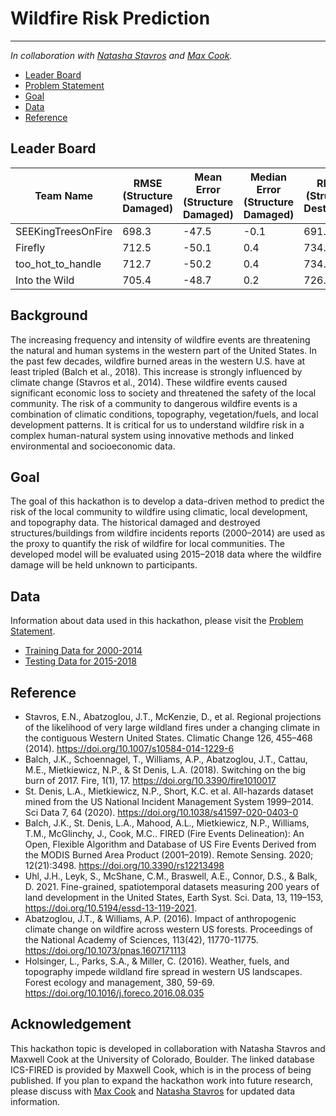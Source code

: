 # Wildfire Risk Prediction
---

*In collaboration with [Natasha Stavros](https://earthlab.colorado.edu/our-team/natasha-stavros) and [Max Cook](https://earthlab.colorado.edu/our-team/max-cook).* 

- [Leader Board](#Leader-Board)
- [Problem Statement](#Background)
- [Goal](#Goal)
- [Data](#Data)
- [Reference](#Reference)

## Leader Board

Team Name | RMSE (Structure Damaged) | Mean Error (Structure Damaged) | Median Error (Structure Damaged)| RMSE (Structure Destroyed) | Mean Error (Structure Destroyed) | Median Error (Structure Destroyed)  
--------- | ------------------------ | ------------------------ | ------------------------ | ------------------------ | ------------------------ | ------------------------ 
SEEKingTreesOnFire  | 698.3  | -47.5 | -0.1 | 691.0 | -32.4 | 0.5
Firefly | 712.5 | -50.1 | 0.4 | 734.6 | -44.1 | 1.1
too_hot_to_handle | 712.7 | -50.2 | 0.4 | 734.6 | -44.4 | 1.1
Into the Wild | 705.4 | -48.7 | 0.2 | 726.8 | -42.0 | 4.6

## Background

The increasing frequency and intensity of wildfire events are threatening the natural and human systems in the western part of the United States. In 
the past few decades, wildfire burned areas in the western U.S. have at least tripled (Balch et al., 2018). This increase is strongly influenced by 
climate change (Stavros et al., 2014). These wildfire events caused significant economic loss to society and threatened the safety of the local community.
The risk of a community to dangerous wildfire events is a combination of climatic conditions, topography, vegetation/fuels, and local development patterns.
It is critical for us to understand wildfire risk in a complex human-natural system using innovative methods and linked environmental and socioeconomic data.

## Goal

The goal of this hackathon is to develop a data-driven method to predict the risk of the local community to wildfire using climatic, local development, 
and topography data. The historical damaged and destroyed structures/buildings from wildfire incidents reports (2000–2014) are used as the proxy to quantify
the risk of wildfire for local communities. The developed model will be evaluated using 2015–2018 data where the wildfire damage will be held unknown to 
participants.

## Data

Information about data used in this hackathon, please visit the [Problem Statement](https://docs.google.com/document/d/1Gw14-58lSSemVnsBf576OIHvBuUZTU-0EeQXbPbaIhc/edit#).

- [Training Data for 2000-2014](https://drive.google.com/drive/u/2/folders/1koJ8iV0Hd3r6zINmY5zP-hCaoLMTUWfy)
- [Testing Data for 2015-2018](https://drive.google.com/drive/u/2/folders/1OxFKKNcw-Gv0NNwscLSLnHy1HVZ05oz8)

## Reference

- Stavros, E.N., Abatzoglou, J.T., McKenzie, D., et al. Regional projections of the likelihood of very large wildland fires under a changing climate in the contiguous Western United States. Climatic Change 126, 455–468 (2014). https://doi.org/10.1007/s10584-014-1229-6
- Balch, J.K., Schoennagel, T., Williams, A.P., Abatzoglou, J.T., Cattau, M.E., Mietkiewicz, N.P., & St Denis, L.A. (2018). Switching on the big burn of 2017. Fire, 1(1), 17. https://doi.org/10.3390/fire1010017 
- St. Denis, L.A., Mietkiewicz, N.P., Short, K.C. et al. All-hazards dataset mined from the US National Incident Management System 1999–2014. Sci Data 7, 64 (2020). https://doi.org/10.1038/s41597-020-0403-0
- Balch, J.K., St. Denis, L.A., Mahood, A.L., Mietkiewicz, N.P., Williams, T.M., McGlinchy, J., Cook, M.C.. FIRED (Fire Events Delineation): An Open, Flexible Algorithm and Database of US Fire Events Derived from the MODIS Burned Area Product (2001–2019). Remote Sensing. 2020; 12(21):3498. https://doi.org/10.3390/rs12213498 
- Uhl, J.H., Leyk, S., McShane, C.M., Braswell, A.E., Connor, D.S., & Balk, D. 2021. Fine-grained, spatiotemporal datasets measuring 200 years of land development in the United States, Earth Syst. Sci. Data, 13, 119–153, https://doi.org/10.5194/essd-13-119-2021.
- Abatzoglou, J.T., & Williams, A.P. (2016). Impact of anthropogenic climate change on wildfire across western US forests. Proceedings of the National Academy of Sciences, 113(42), 11770-11775. https://doi.org/10.1073/pnas.1607171113
- Holsinger, L., Parks, S.A., & Miller, C. (2016). Weather, fuels, and topography impede wildland fire spread in western US landscapes. Forest ecology and management, 380, 59-69. https://doi.org/10.1016/j.foreco.2016.08.035

## Acknowledgement

This hackathon topic is developed in collaboration with Natasha Stavros and Maxwell Cook at the University of Colorado, Boulder. The linked database ICS-FIRED
is provided by Maxwell Cook, which is in the process of being published. If you plan to expand the hackathon work into future research, please discuss 
with [Max Cook](mailto:maxwell.cook@colorado.edu) and [Natasha Stavros](mailto:Natasha.Stavros@colorado.edu) for updated data information.
